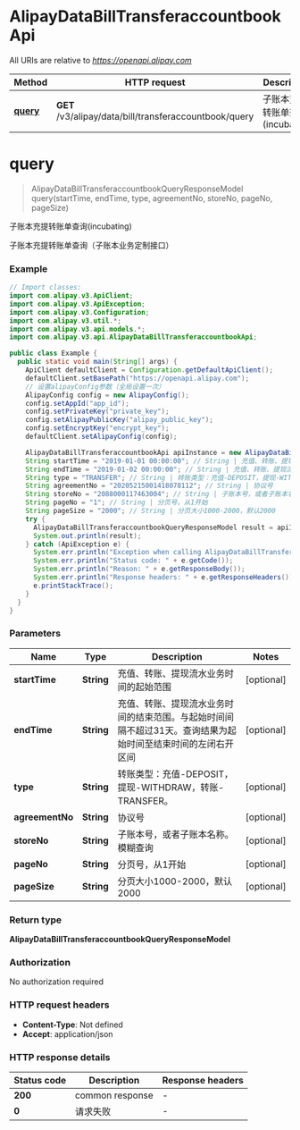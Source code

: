 # AlipayDataBillTransferaccountbookApi

All URIs are relative to *https://openapi.alipay.com*

| Method | HTTP request | Description |
|------------- | ------------- | -------------|
| [**query**](AlipayDataBillTransferaccountbookApi.md#query) | **GET** /v3/alipay/data/bill/transferaccountbook/query | 子账本充提转账单查询(incubating) |


<a name="query"></a>
# **query**
> AlipayDataBillTransferaccountbookQueryResponseModel query(startTime, endTime, type, agreementNo, storeNo, pageNo, pageSize)

子账本充提转账单查询(incubating)

子账本充提转账单查询（子账本业务定制接口）

### Example
```java
// Import classes:
import com.alipay.v3.ApiClient;
import com.alipay.v3.ApiException;
import com.alipay.v3.Configuration;
import com.alipay.v3.util.*;
import com.alipay.v3.api.models.*;
import com.alipay.v3.api.AlipayDataBillTransferaccountbookApi;

public class Example {
  public static void main(String[] args) {
    ApiClient defaultClient = Configuration.getDefaultApiClient();
    defaultClient.setBasePath("https://openapi.alipay.com");
    // 设置alipayConfig参数（全局设置一次）
    AlipayConfig config = new AlipayConfig();
    config.setAppId("app_id");
    config.setPrivateKey("private_key");
    config.setAlipayPublicKey("alipay_public_key");
    config.setEncryptKey("encrypt_key");
    defaultClient.setAlipayConfig(config);

    AlipayDataBillTransferaccountbookApi apiInstance = new AlipayDataBillTransferaccountbookApi(defaultClient);
    String startTime = "2019-01-01 00:00:00"; // String | 充值、转账、提现流水业务时间的起始范围
    String endTime = "2019-01-02 00:00:00"; // String | 充值、转账、提现流水业务时间的结束范围。与起始时间间隔不超过31天。查询结果为起始时间至结束时间的左闭右开区间
    String type = "TRANSFER"; // String | 转账类型：充值-DEPOSIT，提现-WITHDRAW，转账-TRANSFER。
    String agreementNo = "20205215001418078112"; // String | 协议号
    String storeNo = "2088000117463004"; // String | 子账本号，或者子账本名称。模糊查询
    String pageNo = "1"; // String | 分页号，从1开始
    String pageSize = "2000"; // String | 分页大小1000-2000，默认2000
    try {
      AlipayDataBillTransferaccountbookQueryResponseModel result = apiInstance.query(startTime, endTime, type, agreementNo, storeNo, pageNo, pageSize);
      System.out.println(result);
    } catch (ApiException e) {
      System.err.println("Exception when calling AlipayDataBillTransferaccountbookApi#query");
      System.err.println("Status code: " + e.getCode());
      System.err.println("Reason: " + e.getResponseBody());
      System.err.println("Response headers: " + e.getResponseHeaders());
      e.printStackTrace();
    }
  }
}
```

### Parameters

| Name | Type | Description  | Notes |
|------------- | ------------- | ------------- | -------------|
| **startTime** | **String**| 充值、转账、提现流水业务时间的起始范围 | [optional] |
| **endTime** | **String**| 充值、转账、提现流水业务时间的结束范围。与起始时间间隔不超过31天。查询结果为起始时间至结束时间的左闭右开区间 | [optional] |
| **type** | **String**| 转账类型：充值-DEPOSIT，提现-WITHDRAW，转账-TRANSFER。 | [optional] |
| **agreementNo** | **String**| 协议号 | [optional] |
| **storeNo** | **String**| 子账本号，或者子账本名称。模糊查询 | [optional] |
| **pageNo** | **String**| 分页号，从1开始 | [optional] |
| **pageSize** | **String**| 分页大小1000-2000，默认2000 | [optional] |

### Return type

**AlipayDataBillTransferaccountbookQueryResponseModel**

### Authorization

No authorization required

### HTTP request headers

 - **Content-Type**: Not defined
 - **Accept**: application/json

### HTTP response details
| Status code | Description | Response headers |
|-------------|-------------|------------------|
| **200** | common response |  -  |
| **0** | 请求失败 |  -  |

